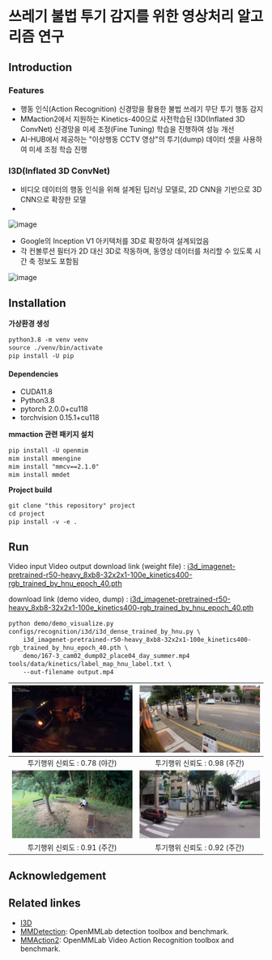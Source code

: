 
# 쓰레기 불법 투기 감지를 위한 영상처리 알고리즘 연구

## Introduction

### Features
- 행동 인식(Action Recognition) 신경망을 활용한 불법 쓰레기 무단 투기 행동 감지
- MMaction2에서 지원하는 Kinetics-400으로 사전학습된 I3D(Inflated 3D ConvNet) 신경망을 미세 조정(Fine Tuning) 학습을 진행하여 성능 개선
- AI-HUB에서 제공하는 "이상행동 CCTV 영상"의 투기(dump) 데이터 셋을 사용하여 미세 조정 학습 진행

### I3D(Inflated 3D ConvNet)

- 비디오 데이터의 행동 인식을 위해 설계된 딥러닝 모델로, 2D CNN을 기반으로 3D CNN으로 확장한 모델
- 

![image](https://github.com/user-attachments/assets/ec816dd4-aad9-491c-b2ca-eb5c6c17adae)

- Google의 Inception V1 아키텍처를 3D로 확장하여 설계되었음
- 각 컨볼루션 필터가 2D 대신 3D로 작동하며, 동영상 데이터를 처리할 수 있도록 시간 축 정보도 포함됨

![image](https://github.com/user-attachments/assets/c74c9c53-6f29-4de6-99f9-80a5a0243d51)



## Installation

**가상환경 생성**
```
python3.8 -m venv venv
source ./venv/bin/activate
pip install -U pip
```

#### Dependencies
- CUDA11.8
- Python3.8
- pytorch 2.0.0+cu118
- torchvision 0.15.1+cu118


**mmaction 관련 패키지 설치**
```
pip install -U openmim
mim install mmengine
mim install "mmcv==2.1.0"
mim install mmdet
```

**Project build**
```
git clone "this repository" project
cd project
pip install -v -e .
```

## Run
Video input Video output
download link (weight file) : [i3d_imagenet-pretrained-r50-heavy_8xb8-32x2x1-100e_kinetics400-rgb_trained_by_hnu_epoch_40.pth]()

download link (demo video, dump) : [i3d_imagenet-pretrained-r50-heavy_8xb8-32x2x1-100e_kinetics400-rgb_trained_by_hnu_epoch_40.pth]()
```
python demo/demo_visualize.py configs/recognition/i3d/i3d_dense_trained_by_hnu.py \
    i3d_imagenet-pretrained-r50-heavy_8xb8-32x2x1-100e_kinetics400-rgb_trained_by_hnu_epoch_40.pth \
    demo/167-3_cam02_dump02_place04_day_summer.mp4 tools/data/kinetics/label_map_hnu_label.txt \
    --out-filename output.mp4
```

| ![사진1](resources/1_night_summer.jpg) | ![사진2](resources/2_day_spring.jpg) |
|:-----------------:|:---------------:|
| 투기행위 신뢰도 : 0.78 (야간)             | 투기행위 신뢰도 : 0.98 (주간)           |
| ![사진3](resources/3_day_summer.jpg) | ![사진4](resources/4_day_summer.jpg) |
| 투기행위 신뢰도 : 0.91 (주간)             | 투기행위 신뢰도 : 0.92 (주간)           |

## Acknowledgement


## Related linkes

- [I3D](https://arxiv.org/pdf/1705.07750)
- [MMDetection](https://github.com/open-mmlab/mmdetection): OpenMMLab detection toolbox and benchmark.
- [MMAction2](https://github.com/open-mmlab/mmaction2): OpenMMLab Video Action Recognition toolbox and benchmark.
